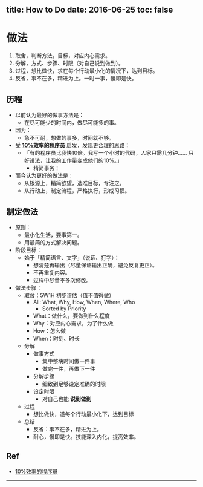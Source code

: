 title: How to Do
date: 2016-06-25
toc: false
---

# 做法

1. 取舍，判断方法，目标，对应内心需求。
2. 分解，方式、步骤、时限（对自己说到做到）。
3. 过程，想比做快，求在每个行动最小化的情况下，达到目标。
4. 反省，事不在多，精进为上。一时一事，慢即是快。

## 历程

- 以前认为最好的做事方法是：
    - 在尽可能少的时间内，做尽可能多的事。
- 因为：
    - 急不可耐，想做的事多，时间就不够。
- 受 __[10%效率的程序员](#Ref)__ 启发，发现更合理的思路：
    - 「有的程序员比我快10倍。我写一个小时的代码，人家只需几分钟…… 只好设法，让我的工作量变成他们的10%。」
        - 精简事务！
- 而今认为更好的做法是：
    - 从根源上，精简欲望，选准目标，专注之。
    - 从行动上，制定流程，严格执行，形成习惯。

## 制定做法

- 原则：
    - 最小化生活，要事第一。
    - 用最简的方式解决问题。
- 阶段目标：
    - 始于「精简语言、文字」（说话、打字）：
        - 想清楚再输出（尽量保证输出正确，避免反复更正）。
        - 不再重复内容。
        - 过程中尽量不多次修改。
- 做法步骤：
    - 取舍：5W1H 初步评估（值不值得做）
        - All: What, Why, How, When, Where, Who
            - Sorted by Priority
        - What：做什么，要做到什么程度
        - Why：对应内心需求，为了什么做
        - How：怎么做
        - When：时刻、时长
    - 分解
        - 做事方式
            - 集中整块时间做一件事
            - 做完一件，再做下一件
        - 分解步骤
            - 细致到足够设定准确的时限
        - 设定时限
            - 对自己也能 __说到做到__
    - 过程
        - 想比做快，遂每个行动最小化下，达到目标
    - 总结
        - 反省：事不在多，精进为上。
        - 耐心，慢即是快。技能深入内化，提高效率。

## Ref

- [10%效率的程序员](https://github.com/ruanyf/articles/blob/master/gists/2016-01-27-01x-engineer.md)

---
